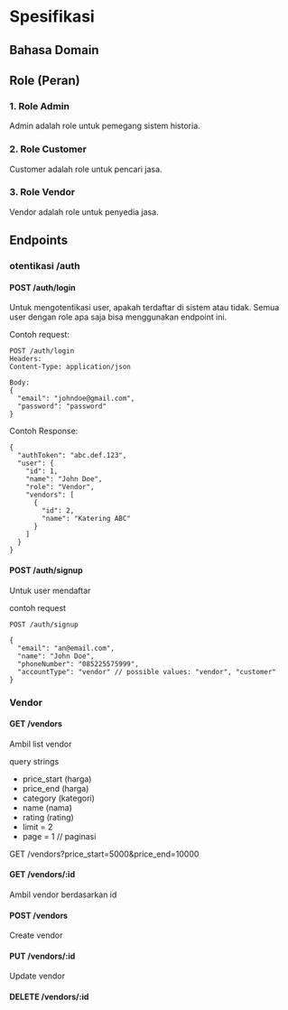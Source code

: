 # Spesifikasi

## Bahasa Domain 

## Role (Peran)
### 1. Role Admin
Admin adalah role untuk pemegang sistem historia.

### 2. Role Customer
Customer adalah role untuk pencari jasa.

### 3. Role Vendor
Vendor adalah role untuk penyedia jasa.


## Endpoints

### otentikasi /auth

#### POST /auth/login
Untuk mengotentikasi user, apakah terdaftar di sistem atau tidak. Semua user dengan role apa saja bisa menggunakan endpoint ini.

Contoh request:
```
POST /auth/login
Headers:
Content-Type: application/json

Body:
{
  "email": "johndoe@gmail.com",
  "password": "password"
}
```

Contoh Response:
```
{
  "authToken": "abc.def.123",
  "user": {
    "id": 1,
    "name": "John Doe",
    "role": "Vendor",
    "vendors": [
      {
        "id": 2,
        "name": "Katering ABC"
      }
    ]
  }
}
```

#### POST /auth/signup
Untuk user mendaftar

contoh request
```
POST /auth/signup

{
  "email": "an@email.com",
  "name": "John Doe",
  "phoneNumber": "085225575999",
  "accountType": "vendor" // possible values: "vendor", "customer"
}
```

### Vendor

#### GET /vendors
Ambil list vendor

query strings
- price_start (harga)
- price_end (harga)
- category (kategori)
- name (nama)
- rating (rating)
- limit = 2
- page = 1 // paginasi


GET /vendors?price_start=5000&price_end=10000

#### GET /vendors/:id
Ambil vendor berdasarkan id

#### POST /vendors
Create vendor 

#### PUT /vendors/:id
Update vendor 

#### DELETE /vendors/:id